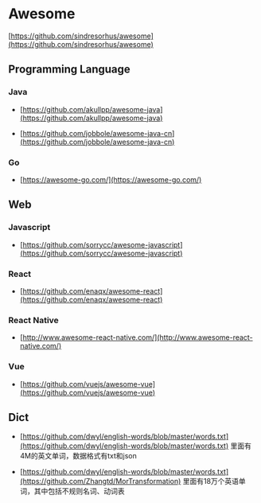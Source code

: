 # Awesome
[https://github.com/sindresorhus/awesome](https://github.com/sindresorhus/awesome)

## Programming Language
### Java
* [https://github.com/akullpp/awesome-java](https://github.com/akullpp/awesome-java)

* [https://github.com/jobbole/awesome-java-cn](https://github.com/jobbole/awesome-java-cn)

### Go
* [https://awesome-go.com/](https://awesome-go.com/)


## Web

### Javascript
* [https://github.com/sorrycc/awesome-javascript](https://github.com/sorrycc/awesome-javascript)

### React
* [https://github.com/enaqx/awesome-react](https://github.com/enaqx/awesome-react)

### React Native
* [http://www.awesome-react-native.com/](http://www.awesome-react-native.com/)

### Vue
* [https://github.com/vuejs/awesome-vue](https://github.com/vuejs/awesome-vue)

## Dict

* [https://github.com/dwyl/english-words/blob/master/words.txt](https://github.com/dwyl/english-words/blob/master/words.txt) 
里面有4M的英文单词，数据格式有txt和json

* [https://github.com/dwyl/english-words/blob/master/words.txt](https://github.com/Zhangtd/MorTransformation) 里面有18万个英语单词，其中包括不规则名词、动词表